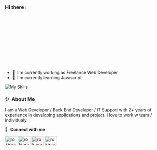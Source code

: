### Hi there <a href="https://github.com/rokiprasetyoadi"><img src="https://media.giphy.com/media/hvRJCLFzcasrR4ia7z/giphy.gif" width="5%"></a>

- 🔭 &nbsp;I’m currently working as Freelance Web Developer
- 🌱 &nbsp;I’m currently learning Javascript


[![My Skills](https://skills.thijs.gg/icons?i=html,css,js,php,laravel,bootstrap,github,mysql)](https://skills.thijs.gg)

### ✨&nbsp; About Me

I am a Web Developer / Back End Developer / IT Support with 2+ years of experience in developing applications and project. I love to work w team / individualy.

🔗 &nbsp;**Connect with me**
<p align="left">
  <a href="https://instagram.com/rokiprasetyoadi" target="blank"><img align="center" src="https://raw.githubusercontent.com/rahuldkjain/github-profile-readme-generator/master/src/images/icons/Social/instagram.svg" alt="rokiprasetyoadi" height="30" width="40" /></a>
  <a href="https://twitter.com/rokiprasetyoadi" target="blank"><img align="center" src="https://raw.githubusercontent.com/rahuldkjain/github-profile-readme-generator/master/src/images/icons/Social/twitter.svg" alt="rokiprasetyoadi" height="30" width="40" /></a>
  <a href="https://linkedin.com/in/rokiprasetyoadi" target="blank"><img align="center" src="https://raw.githubusercontent.com/rahuldkjain/github-profile-readme-generator/master/src/images/icons/Social/linked-in-alt.svg" alt="rokiprasetyoadi" height="30" width="40" /></a>
  <a href="https://www.youtube.com/@rokiprasetyoadi9413" target="blank"><img align="center" src="https://raw.githubusercontent.com/rahuldkjain/github-profile-readme-generator/master/src/images/icons/Social/youtube.svg" alt="rokiprasetyoadi" height="30" width="40" /></a>
</p>

